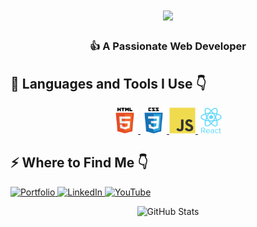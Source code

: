 <h1 align="center">
    <img src="https://readme-typing-svg.herokuapp.com/?font=Righteous&size=35&center=true&vCenter=true&width=500&height=70&duration=4000&lines=𝓗𝓲+𝓣𝓱𝓮𝓻𝓮!+👋;+𝓘'𝓶+𝓐𝓫𝓱𝓲𝓼𝓱𝓮𝓴+𝓟𝓪𝓽𝓮𝓵+!;" />
</h1>

<h3 align="center">👍 A Passionate Web Developer</h3>

<h2>🚀 Languages and Tools I Use 👇</h2>
<p align="center">
    <a href="https://developer.mozilla.org/en-US/docs/Web/HTML" target="_blank">
        <img src="https://raw.githubusercontent.com/devicons/devicon/master/icons/html5/html5-original-wordmark.svg" alt="HTML5" width="42" height="42"/>
    </a>
    <a href="https://developer.mozilla.org/en-US/docs/Web/CSS" target="_blank">
        <img src="https://raw.githubusercontent.com/devicons/devicon/master/icons/css3/css3-original-wordmark.svg" alt="CSS3" width="42" height="42"/>
    </a>
      <a href="https://developer.mozilla.org/en-US/docs/Web/JavaScript" target="_blank">
        <img src="https://raw.githubusercontent.com/devicons/devicon/master/icons/javascript/javascript-original.svg" alt="JavaScript" width="42" height="42"/>
    </a>
    <a href="https://react.dev/" target="_blank">
        <img src="https://raw.githubusercontent.com/devicons/devicon/master/icons/react/react-original-wordmark.svg" alt="React" width="42" height="42"/>
    </a>
</p>

<h2>⚡️ Where to Find Me 👇</h2>
<p>
   <a href="https://abhishekpatel.pages.dev/" target="_blank">
    <img src="https://img.shields.io/badge/Portfolio-0077B5?style=for-the-badge&logo=user&logoColor=FFD700" alt="Portfolio"/>
</a>
    <a href="https://www.linkedin.com/in/patel4201" target="_blank">
        <img src="https://img.shields.io/badge/LinkedIn-0077B5?style=for-the-badge&logo=linkedin&logoColor=white" alt="LinkedIn"/>
    </a>
    <a href="https://youtube.com/@itzpatel24" target="_blank">
        <img src="https://img.shields.io/badge/YouTube-FF0000?style=for-the-badge&logo=youtube&logoColor=white" alt="YouTube"/>
    </a>
</p>

<p align="center">
    <img src="https://github-readme-stats.vercel.app/api?username=PatellAbhishekk&show_icons=true&locale=en" alt="GitHub Stats" />
</p>


